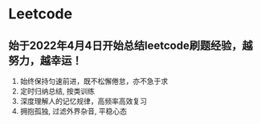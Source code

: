 # Leetcode
## 始于2022年4月4日开始总结leetcode刷题经验，越努力，越幸运！
1. 始终保持匀速前进，既不松懈倦怠，亦不急于求
2. 定时归纳总结, 按类训练
3. 深度理解人的记忆规律，高频率高效复习
4. 拥抱孤独, 过滤外界杂音, 平稳心态
